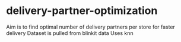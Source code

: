 # delivery-partner-optimization
Aim is to find optimal number of delivery partners per store for faster delivery
Dataset is pulled from blinkit data
Uses knn